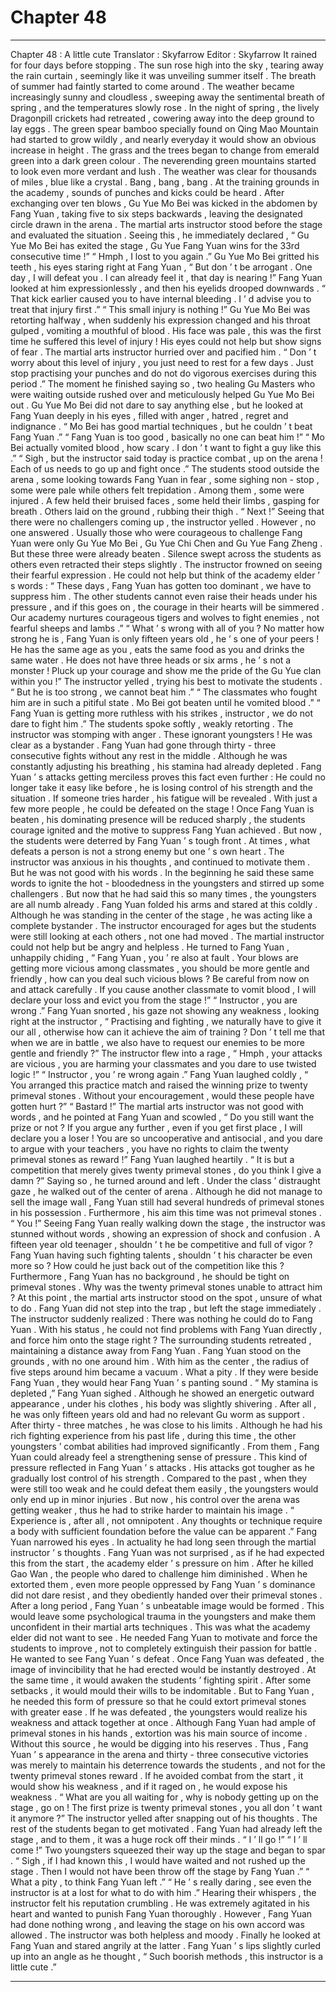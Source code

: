
# Chapter 48


---

Chapter 48 : A little cute
Translator :
Skyfarrow
Editor :
Skyfarrow
It rained for four days before stopping .
The sun rose high into the sky , tearing away the rain curtain , seemingly like it was unveiling summer itself .
The breath of summer had faintly started to come around .
The weather became increasingly sunny and cloudless , sweeping away the sentimental breath of spring , and the temperatures slowly rose .
In the night of spring , the lively Dragonpill crickets had retreated , cowering away into the deep ground to lay eggs . The green spear bamboo specially found on Qing Mao Mountain had started to grow wildly , and nearly everyday it would show an obvious increase in height .
The grass and the trees began to change from emerald green into a dark green colour . The neverending green mountains started to look even more verdant and lush .
The weather was clear for thousands of miles , blue like a crystal .
Bang , bang , bang .
At the training grounds in the academy , sounds of punches and kicks could be heard .
After exchanging over ten blows , Gu Yue Mo Bei was kicked in the abdomen by Fang Yuan , taking five to six steps backwards , leaving the designated circle drawn in the arena .
The martial arts instructor stood before the stage and evaluated the situation . Seeing this , he immediately declared , “ Gu Yue Mo Bei has exited the stage , Gu Yue Fang Yuan wins for the 33rd consecutive time !”
“ Hmph , I lost to you again .” Gu Yue Mo Bei gritted his teeth , his eyes staring right at Fang Yuan , “ But don ’ t be arrogant . One day , I will defeat you . I can already feel it , that day is nearing !”
Fang Yuan looked at him expressionlessly , and then his eyelids drooped downwards . “ That kick earlier caused you to have internal bleeding . I ’ d advise you to treat that injury first .”
“ This small injury is nothing !” Gu Yue Mo Bei was retorting halfway , when suddenly his expression changed and his throat gulped , vomiting a mouthful of blood .
His face was pale , this was the first time he suffered this level of injury ! His eyes could not help but show signs of fear .
The martial arts instructor hurried over and pacified him . “ Don ’ t worry about this level of injury , you just need to rest for a few days . Just stop practising your punches and do not do vigorous exercises during this period .”
The moment he finished saying so , two healing Gu Masters who were waiting outside rushed over and meticulously helped Gu Yue Mo Bei out .
Gu Yue Mo Bei did not dare to say anything else , but he looked at Fang Yuan deeply in his eyes , filled with anger , hatred , regret and indignance .
“ Mo Bei has good martial techniques , but he couldn ’ t beat Fang Yuan .”
“ Fang Yuan is too good , basically no one can beat him !”
“ Mo Bei actually vomited blood , how scary . I don ’ t want to fight a guy like this .”
“ Sigh , but the instructor said today is practice combat , up on the arena ! Each of us needs to go up and fight once .”
The students stood outside the arena , some looking towards Fang Yuan in fear , some sighing non - stop , some were pale while others felt trepidation .
Among them , some were injured . A few held their bruised faces , some held their limbs , gasping for breath . Others laid on the ground , rubbing their thigh .
“ Next !” Seeing that there were no challengers coming up , the instructor yelled .
However , no one answered . Usually those who were courageous to challenge Fang Yuan were only Gu Yue Mo Bei , Gu Yue Chi Chen and Gu Yue Fang Zheng . But these three were already beaten .
Silence swept across the students as others even retracted their steps slightly . The instructor frowned on seeing their fearful expression .
He could not help but think of the academy elder ’ s words : “ These days , Fang Yuan has gotten too dominant , we have to suppress him . The other students cannot even raise their heads under his pressure , and if this goes on , the courage in their hearts will be simmered . Our academy nurtures courageous tigers and wolves to fight enemies , not fearful sheeps and lambs .”
“ What ’ s wrong with all of you ? No matter how strong he is , Fang Yuan is only fifteen years old , he ’ s one of your peers ! He has the same age as you , eats the same food as you and drinks the same water . He does not have three heads or six arms , he ’ s not a monster ! Pluck up your courage and show me the pride of the Gu Yue clan within you !” The instructor yelled , trying his best to motivate the students .
“ But he is too strong , we cannot beat him .”
“ The classmates who fought him are in such a pitiful state . Mo Bei got beaten until he vomited blood .”
“ Fang Yuan is getting more ruthless with his strikes , instructor , we do not dare to fight him .”
The students spoke softly , weakly retorting .
The instructor was stomping with anger . These ignorant youngsters !
He was clear as a bystander . Fang Yuan had gone through thirty - three consecutive fights without any rest in the middle . Although he was constantly adjusting his breathing , his stamina had already depleted .
Fang Yuan ’ s attacks getting merciless proves this fact even further : He could no longer take it easy like before , he is losing control of his strength and the situation .
If someone tries harder , his fatigue will be revealed . With just a few more people , he could be defeated on the stage !
Once Fang Yuan is beaten , his dominating presence will be reduced sharply , the students courage ignited and the motive to suppress Fang Yuan achieved .
But now , the students were deterred by Fang Yuan ’ s tough front .
At times , what defeats a person is not a strong enemy but one ’ s own heart .
The instructor was anxious in his thoughts , and continued to motivate them .
But he was not good with his words . In the beginning he said these same words to ignite the hot - bloodedness in the youngsters and stirred up some challengers . But now that he had said this so many times , the youngsters are all numb already .
Fang Yuan folded his arms and stared at this coldly . Although he was standing in the center of the stage , he was acting like a complete bystander .
The instructor encouraged for ages but the students were still looking at each others , not one had moved .
The martial instructor could not help but be angry and helpless . He turned to Fang Yuan , unhappily chiding , “ Fang Yuan , you ’ re also at fault . Your blows are getting more vicious among classmates , you should be more gentle and friendly , how can you deal such vicious blows ? Be careful from now on and attack carefully . If you cause another classmate to vomit blood , I will declare your loss and evict you from the stage !”
“ Instructor , you are wrong .”
Fang Yuan snorted , his gaze not showing any weakness , looking right at the instructor , “ Practising and fighting , we naturally have to give it our all , otherwise how can it achieve the aim of training ? Don ’ t tell me that when we are in battle , we also have to request our enemies to be more gentle and friendly ?”
The instructor flew into a rage , “ Hmph , your attacks are vicious , you are harming your classmates and you dare to use twisted logic !”
“ Instructor , you ’ re wrong again .”
Fang Yuan laughed coldly , “ You arranged this practice match and raised the winning prize to twenty primeval stones . Without your encouragement , would these people have gotten hurt ?”
“ Bastard !” The martial arts instructor was not good with words , and he pointed at Fang Yuan and scowled , “ Do you still want the prize or not ? If you argue any further , even if you get first place , I will declare you a loser ! You are so uncooperative and antisocial , and you dare to argue with your teachers , you have no rights to claim the twenty primeval stones as reward !”
Fang Yuan laughed heartily . “ It is but a competition that merely gives twenty primeval stones , do you think I give a damn ?”
Saying so , he turned around and left . Under the class ’ distraught gaze , he walked out of the center of arena .
Although he did not manage to sell the image wall , Fang Yuan still had several hundreds of primeval stones in his possession . Furthermore , his aim this time was not primeval stones .
“ You !” Seeing Fang Yuan really walking down the stage , the instructor was stunned without words , showing an expression of shock and confusion .
A fifteen year old teenager , shouldn ’ t he be competitive and full of vigor ?
Fang Yuan having such fighting talents , shouldn ’ t his character be even more so ? How could he just back out of the competition like this ?
Furthermore , Fang Yuan has no background , he should be tight on primeval stones . Why was the twenty primeval stones unable to attract him ?
At this point , the martial arts instructor stood on the spot , unsure of what to do .
Fang Yuan did not step into the trap , but left the stage immediately .
The instructor suddenly realized : There was nothing he could do to Fang Yuan . With his status , he could not find problems with Fang Yuan directly , and force him onto the stage right ?
The surrounding students retreated , maintaining a distance away from Fang Yuan . Fang Yuan stood on the grounds , with no one around him . With him as the center , the radius of five steps around him became a vacuum .
What a pity .
If they were beside Fang Yuan , they would hear Fang Yuan ’ s panting sound .
“ My stamina is depleted ,” Fang Yuan sighed . Although he showed an energetic outward appearance , under his clothes , his body was slightly shivering .
After all , he was only fifteen years old and had no relevant Gu worm as support . After thirty - three matches , he was close to his limits .
Although he had his rich fighting experience from his past life , during this time , the other youngsters ’ combat abilities had improved significantly . From them , Fang Yuan could already feel a strengthening sense of pressure .
This kind of pressure reflected in Fang Yuan ’ s attacks . His attacks got tougher as he gradually lost control of his strength . Compared to the past , when they were still too weak and he could defeat them easily , the youngsters would only end up in minor injuries . But now , his control over the arena was getting weaker , thus he had to strike harder to maintain his image .
“ Experience is , after all , not omnipotent . Any thoughts or technique require a body with sufficient foundation before the value can be apparent .” Fang Yuan narrowed his eyes . In actuality he had long seen through the martial instructor ’ s thoughts .
Fang Yuan was not surprised , as if he had expected this from the start , the academy elder ’ s pressure on him .
After he killed Gao Wan , the people who dared to challenge him diminished . When he extorted them , even more people oppressed by Fang Yuan ’ s dominance did not dare resist , and they obediently handed over their primeval stones .
After a long period , Fang Yuan ’ s unbeatable image would be formed . This would leave some psychological trauma in the youngsters and make them unconfident in their martial arts techniques . This was what the academy elder did not want to see . He needed Fang Yuan to motivate and force the students to improve , not to completely extinguish their passion for battle .
He wanted to see Fang Yuan ’ s defeat .
Once Fang Yuan was defeated , the image of invincibility that he had erected would be instantly destroyed .
At the same time , it would awaken the students ’ fighting spirit . After some setbacks , it would mould their wills to be indomitable .
But to Fang Yuan , he needed this form of pressure so that he could extort primeval stones with greater ease .
If he was defeated , the youngsters would realize his weakness and attack together at once . Although Fang Yuan had ample of primeval stones in his hands , extortion was his main source of income . Without this source , he would be digging into his reserves .
Thus , Fang Yuan ’ s appearance in the arena and thirty - three consecutive victories was merely to maintain his deterrence towards the students , and not for the twenty primeval stones reward .
If he avoided combat from the start , it would show his weakness , and if it raged on , he would expose his weakness .
“ What are you all waiting for , why is nobody getting up on the stage , go on ! The first prize is twenty primeval stones , you all don ’ t want it anymore ?” The instructor yelled after snapping out of his thoughts .
The rest of the students began to get motivated .
Fang Yuan had already left the stage , and to them , it was a huge rock off their minds .
“ I ’ ll go !”
“ I ’ ll come !”
Two youngsters squeezed their way up the stage and began to spar .
“ Sigh , if I had known this , I would have waited and not rushed up the stage . Then I would not have been throw off the stage by Fang Yuan .”
“ What a pity , to think Fang Yuan left .”
“ He ’ s really daring , see even the instructor is at a lost for what to do with him .”
Hearing their whispers , the instructor felt his reputation crumbling . He was extremely agitated in his heart and wanted to punish Fang Yuan thoroughly . However , Fang Yuan had done nothing wrong , and leaving the stage on his own accord was allowed .
The instructor was both helpless and moody . Finally he looked at Fang Yuan and stared angrily at the latter .
Fang Yuan ’ s lips slightly curled up into an angle as he thought , “ Such boorish methods , this instructor is a little cute .”

---

